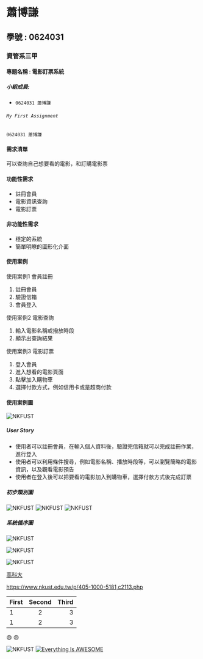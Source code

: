 # 蕭博謙
## 學號 : 0624031
### 資管系三甲
#### 專題名稱 : 電影訂票系統
##### 小組成員:

* `0624031 蕭博謙`

###### `My First Assignment`	
```
0624031 蕭博謙
```
#### 需求清單

 可以查詢自己想要看的電影，和訂購電影票

#### 功能性需求
 * 註冊會員 
 * 電影資訊查詢
 * 電影訂票

#### 非功能性需求
 * 穩定的系統
 * 簡單明瞭的圖形化介面
#### 使用案例
 使用案例1 會員註冊
 1. 註冊會員
 2. 驗證信箱
 3. 會員登入

使用案例2 電影查詢
 1. 輸入電影名稱或撥放時段
 2. 顯示出查詢結果

 使用案例3 電影訂票
 1. 登入會員
 2. 進入想看的電影頁面
 3. 點擊加入購物車
 4. 選擇付款方式，例如信用卡或是超商付款

#### 使用案例圖
![NKFUST](uc.PNG "使用案例圖")

##### User Story
 * 使用者可以註冊會員，在輸入個人資料後，驗證完信箱就可以完成註冊作業，進行登入 
 * 使用者可以利用條件搜尋，例如電影名稱、播放時段等，可以瀏覽簡略的電影資訊，以及觀看電影預告
 * 使用者在登入後可以把要看的電影加入到購物車，選擇付款方式後完成訂票

##### 初步類別圖
![NKFUST](p1.PNG "初步類別圖1")
![NKFUST](p2.PNG "初步類別圖2")
![NKFUST](p3.PNG "初步類別圖3")

##### 系統循序圖
![NKFUST](s1.PNG "系統循序圖1")

![NKFUST](s2.PNG "系統循序圖2")

![NKFUST](s3.PNG "系統循序圖3")

[高科大](https://www.nkust.edu.tw/p/405-1000-5181,c2113.php)

<https://www.nkust.edu.tw/p/405-1000-5181,c2113.php>

|First|Second|Third|
|:------|:------:|------:|
|1|2|3|
|1|2|3|

:smile:
:cry:

![NKFUST](nkust.png "第一科大")
[![Everything Is AWESOME](https://img.youtube.com/vi/StTqXEQ2l-Y/0.jpg)](https://www.youtube.com/watch?v=StTqXEQ2l-Y "Everything Is AWESOME")




